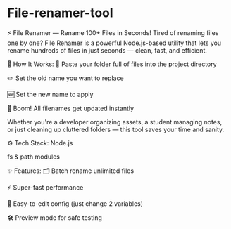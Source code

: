 # File-renamer-tool
⚡ File Renamer — Rename 100+ Files in Seconds!
Tired of renaming files one by one? File Renamer is a powerful Node.js-based utility that lets you rename hundreds of files in just seconds — clean, fast, and efficient.

🔧 How It Works:
📁 Paste your folder full of files into the project directory

✏️ Set the old name you want to replace

🆕 Set the new name to apply

🚀 Boom! All filenames get updated instantly

Whether you're a developer organizing assets, a student managing notes, or just cleaning up cluttered folders — this tool saves your time and sanity.

⚙️ Tech Stack:
Node.js

fs & path modules

✨ Features:
🗂️ Batch rename unlimited files

⚡ Super-fast performance

🧠 Easy-to-edit config (just change 2 variables)

🛠️ Preview mode for safe testing


